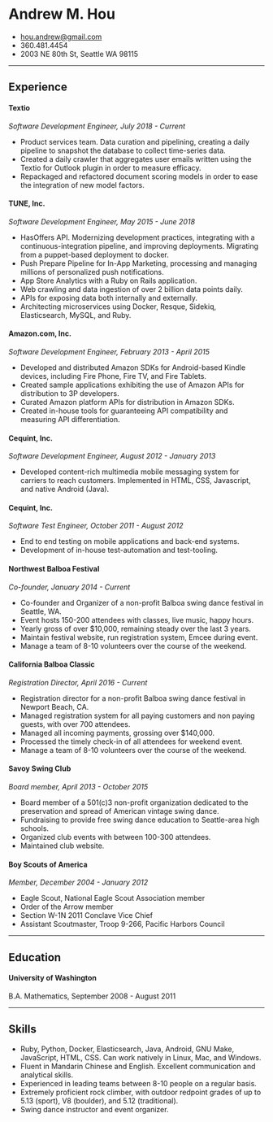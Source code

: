 # Andrew M. Hou
* hou.andrew@gmail.com
* 360.481.4454
* 2003 NE 80th St, Seattle WA 98115

---

## Experience

#### Textio
*Software Development Engineer, July 2018 - Current*

* Product services team. Data curation and pipelining, creating a daily pipeline to snapshot the database to collect time-series data.
* Created a daily crawler that aggregates user emails written using the Textio for Outlook plugin in order to measure efficacy.
* Repackaged and refactored document scoring models in order to ease the integration of new model factors.

#### TUNE, Inc.
*Software Development Engineer, May 2015 - June 2018*

* HasOffers API. Modernizing development practices, integrating with a continuous-integration pipeline, and improving deployments. Migrating from a puppet-based deployment to docker.
* Push Prepare Pipeline for In-App Marketing, processing and managing millions of personalized push notifications.
* App Store Analytics with a Ruby on Rails application.
* Web crawling and data ingestion of over 2 billion data points daily.
* APIs for exposing data both internally and externally.
* Architecting microservices using Docker, Resque, Sidekiq, Elasticsearch, MySQL, and Ruby.

#### Amazon.com, Inc.
*Software Development Engineer, February 2013 - April 2015*

* Developed and distributed Amazon SDKs for Android-based Kindle devices, including Fire Phone, Fire TV, and Fire Tablets.
* Created sample applications exhibiting the use of Amazon APIs for distribution to 3P developers.
* Curated Amazon platform APIs for distribution in Amazon SDKs.
* Created in-house tools for guaranteeing API compatibility and measuring API differentiation.

#### Cequint, Inc.
*Software Development Engineer, August 2012 - January 2013*

* Developed content-rich multimedia mobile messaging system for carriers to reach customers. Implemented in HTML, CSS, Javascript, and native Android (Java).

#### Cequint, Inc.
*Software Test Engineer, October 2011 - August 2012*

* End to end testing on mobile applications and back-end systems.
* Development of in-house test-automation and test-tooling.

#### Northwest Balboa Festival
*Co-founder, January 2014 - Current*

* Co-founder and Organizer of a non-profit Balboa swing dance festival in Seattle, WA.
* Event hosts 150-200 attendees with classes, live music, happy hours.
* Yearly gross of over $10,000, remaining steady over the last 3 years.
* Maintain festival website, run registration system, Emcee during event.
* Manage a team of 8-10 volunteers over the course of the weekend.

#### California Balboa Classic
*Registration Director, April 2016 - Current*

* Registration director for a non-profit Balboa swing dance festival in Newport Beach, CA.
* Managed registration system for all paying customers and non paying guests, with over 700 attendees.
* Managed all incoming payments, grossing over $140,000.
* Processed the timely check-in of all attendees for weekend event.
* Manage a team of 8-10 volunteers over the course of the weekend.

#### Savoy Swing Club
*Board member, April 2013 - October 2015*

* Board member of a 501(c)3 non-profit organization dedicated to the preservation and spread of American vintage swing dance.
* Fundraising to provide free swing dance education to Seattle-area high schools.
* Organized club events with between 100-300 attendees.
* Maintained club website.

#### Boy Scouts of America
*Member, December 2004 - January 2012*

* Eagle Scout, National Eagle Scout Association member
* Order of the Arrow member
* Section W-1N 2011 Conclave Vice Chief
* Assistant Scoutmaster, Troop 9-266, Pacific Harbors Council

---------

## Education

#### University of Washington
B.A. Mathematics, September 2008 - August 2011

---------

## Skills

* Ruby, Python, Docker, Elasticsearch, Java, Android, GNU Make, JavaScript, HTML, CSS. Can work natively in Linux, Mac, and Windows.
* Fluent in Mandarin Chinese and English. Excellent communication and analytical skills.
* Experienced in leading teams between 8-10 people on a regular basis.
* Extremely proficient rock climber, with outdoor redpoint grades of up to 5.13 (sport), V8 (boulder), and 5.12 (traditional).
* Swing dance instructor and event organizer.
